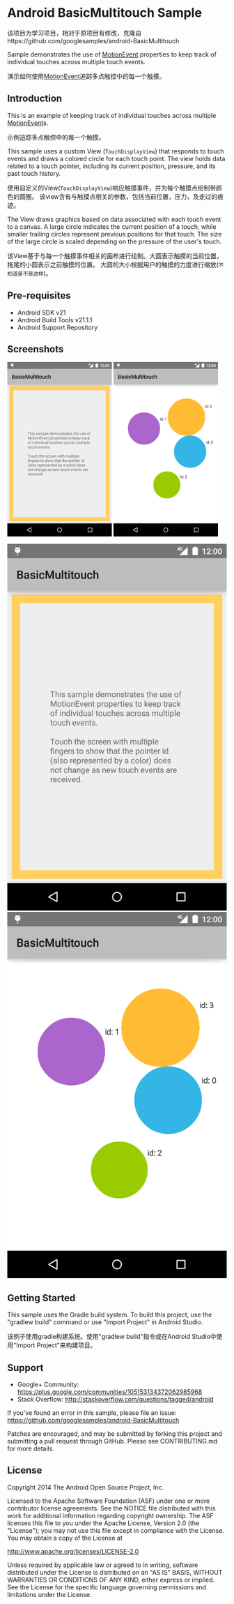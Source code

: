 Android BasicMultitouch Sample
===================================

该项目为学习项目，相对于原项目有修改，克隆自https://github.com/googlesamples/android-BasicMultitouch

Sample demonstrates the use of [MotionEvent][1] properties to keep track of
individual touches across multiple touch events.

演示如何使用[MotionEvent][1]追踪多点触控中的每一个触摸。

[1]: http://developer.android.com/reference/android/view/MotionEvent.html

Introduction
------------

This is an example of keeping track of individual touches across multiple
[MotionEvent][1]s.

示例追踪多点触控中的每一个触摸。

This sample uses a custom View (`TouchDisplayView`) that responds to
touch events and draws a colored circle for each touch point. The view holds
data related to a touch pointer, including its current position, pressure,
and its past touch history.

使用自定义的View(`TouchDisplayView`)响应触摸事件，并为每个触摸点绘制带颜色的圆圈。
该view含有与触摸点相关的参数，包括当前位置，压力，及走过的痕迹。

The View draws graphics based on data associated with each touch event to a
canvas. A large circle indicates the current position of a touch, while smaller
trailing circles represent previous positions for that touch.
The size of the large circle is scaled depending on the pressure of the user's
touch.

该View基于与每一个触摸事件相关的画布进行绘制。大圆表示触摸的当前位置，拖尾的小圆表示之前触摸的位置。
大圆的大小根据用户的触摸的力度进行缩放(`不知道是不是这样`)。

[1]: http://developer.android.com/reference/android/view/MotionEvent.html

Pre-requisites
--------------

- Android SDK v21
- Android Build Tools v21.1.1
- Android Support Repository

Screenshots
-------------

<img src="screenshots/intro.png" height="400" alt="Screenshot"/> <img src="screenshots/touches.png" height="400" alt="Screenshot"/>

![](screenshots/intro.png)![](screenshots/touches.png)

Getting Started
---------------

This sample uses the Gradle build system. To build this project, use the
"gradlew build" command or use "Import Project" in Android Studio.

该例子使用gradle构建系统。使用"gradlew build"指令或在Android Studio中使用"Import Project"来构建项目。

Support
-------

- Google+ Community: https://plus.google.com/communities/105153134372062985968
- Stack Overflow: http://stackoverflow.com/questions/tagged/android

If you've found an error in this sample, please file an issue:
https://github.com/googlesamples/android-BasicMultitouch

Patches are encouraged, and may be submitted by forking this project and
submitting a pull request through GitHub. Please see CONTRIBUTING.md for more details.

License
-------

Copyright 2014 The Android Open Source Project, Inc.

Licensed to the Apache Software Foundation (ASF) under one or more contributor
license agreements.  See the NOTICE file distributed with this work for
additional information regarding copyright ownership.  The ASF licenses this
file to you under the Apache License, Version 2.0 (the "License"); you may not
use this file except in compliance with the License.  You may obtain a copy of
the License at

http://www.apache.org/licenses/LICENSE-2.0

Unless required by applicable law or agreed to in writing, software
distributed under the License is distributed on an "AS IS" BASIS, WITHOUT
WARRANTIES OR CONDITIONS OF ANY KIND, either express or implied.  See the
License for the specific language governing permissions and limitations under
the License.
